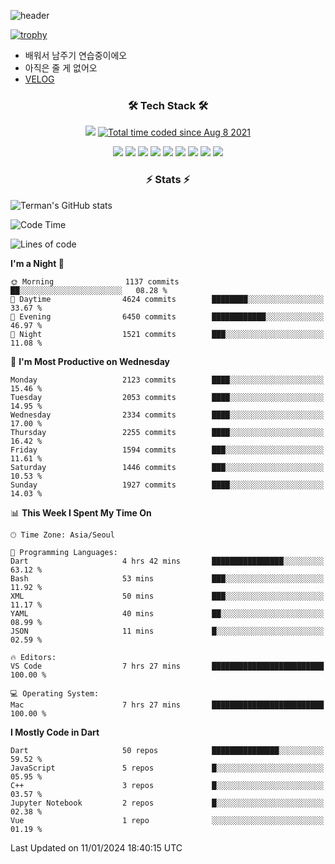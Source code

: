 <!--
**Ohgyuchan/Ohgyuchan** is a ✨ _special_ ✨ repository because its `README.md` (this file) appears on your GitHub profile.

Here are some ideas to get you started:

- 🔭 I’m currently working on ...
- 🌱 I’m currently learning ...
- 👯 I’m looking to collaborate on ...
- 🤔 I’m looking for help with ...
- 💬 Ask me about ...
- 📫 How to reach me: ...
- 😄 Pronouns: ...
- ⚡ Fun fact: ...
-->
![header](https://capsule-render.vercel.app/api?type=soft&color=auto&height=150&section=header&text=Ohgyuchan&fontSize=80&animation=twinkling)

[![trophy](https://github-profile-trophy.vercel.app/?username=Ohgyuchan&column=-1)](https://github.com/ryo-ma/github-profile-trophy)

<!-- ### Hi there 👋 -->
  * 배워서 남주기 연습중이에오
  * 아직은 줄 게 없어오
  * [VELOG](https://velog.io/@terman)



<h3 align="center"><b>🛠 Tech Stack 🛠</b></h3>

<p align="center">
<a href="https://hits.seeyoufarm.com"><img src="https://hits.seeyoufarm.com/api/count/incr/badge.svg?url=https%3A%2F%2Fgithub.com%2FOhgyuchan&count_bg=%2379C83D&title_bg=%23555555&icon=&icon_color=%23E7E7E7&title=visitors+%F0%9F%99%8C&edge_flat=false"/></a> <a href="https://wakatime.com/@9d35e6a9-2400-4e9b-b741-9597e6de1373"><img src="https://wakatime.com/badge/user/9d35e6a9-2400-4e9b-b741-9597e6de1373.svg" alt="Total time coded since Aug 8 2021" /></a></p>


<p align="center">
<img src="https://img.shields.io/badge/HTML5-E34F26?style=flat-square&logo=HTML5&logoColor=white"/></a>
<img src="https://img.shields.io/badge/CSS3-1572B6?style=flat-square&logo=CSS3&logoColor=white"/></a>
<img src="https://img.shields.io/badge/JavaScript-F7DF1E?style=flat-square&logo=JavaScript&logoColor=white"/></a>
<!-- <img src="https://img.shields.io/badge/Node.js-339933?style=flat-square&logo=Node.js&logoColor=white"/></a> &nbsp -->
<img src="https://img.shields.io/badge/Android-3DDC84?style=flat-square&logo=Android&logoColor=white"/></a> 
<img src="https://img.shields.io/badge/Flutter-02569B?style=flat-square&logo=Flutter&logoColor=white"></a> 
<img src="https://img.shields.io/badge/Dart-0175C2?style=flat-square&logo=Dart&logoColor=white"></a> 
<!-- <img src="https://img.shields.io/badge/R-0175C2?style=flat-square&logo=R&logoColor=white"></a> &nbsp -->
<!-- <img src="https://img.shields.io/badge/MongoDB-47A248?style=flat-square&logo=MongoDB&logoColor=white"/></a> &nbsp -->
<!-- <img src="https://img.shields.io/badge/MySQL-4479A1?style=flat-square&logo=MySQL&logoColor=white"/></a> &nbsp -->
<img src="https://img.shields.io/badge/c++-00599C?style=flat-square&logo=c%2B%2B&logoColor=white"/></a> 
<img src="https://img.shields.io/badge/python-0175C2?style=flat-square&logo=python&logoColor=white"></a> 
<img src="https://img.shields.io/badge/github-181717?style=flat-square&logo=github&logoColor=white"></a> 
<!-- <img src="https://img.shields.io/badge/unity-FCC624?style=flat-square&logo=unity&logoColor=black"></a>  -->
<!-- <img src="https://img.shields.io/badge/Amazon AWS-232F3E?style=flat-square&logo=Amazon%20AWS&logoColor=white"/></a> &nbsp -->
</p></b>

<h3 align="center"><b>⚡️ Stats ⚡️</b></h3>

![Terman's GitHub stats](https://github-readme-stats.vercel.app/api?username=Ohgyuchan&count_private=true&show_icons=true&theme=buefy)
  
<!--START_SECTION:waka-->
![Code Time](http://img.shields.io/badge/Code%20Time-1%2C537%20hrs%2016%20mins-blue)

![Lines of code](https://img.shields.io/badge/From%20Hello%20World%20I%27ve%20Written-30.9%20million%20lines%20of%20code-blue)

**I'm a Night 🦉** 

```text
🌞 Morning                1137 commits        ██░░░░░░░░░░░░░░░░░░░░░░░   08.28 % 
🌆 Daytime                4624 commits        ████████░░░░░░░░░░░░░░░░░   33.67 % 
🌃 Evening                6450 commits        ████████████░░░░░░░░░░░░░   46.97 % 
🌙 Night                  1521 commits        ███░░░░░░░░░░░░░░░░░░░░░░   11.08 % 
```
📅 **I'm Most Productive on Wednesday** 

```text
Monday                   2123 commits        ████░░░░░░░░░░░░░░░░░░░░░   15.46 % 
Tuesday                  2053 commits        ████░░░░░░░░░░░░░░░░░░░░░   14.95 % 
Wednesday                2334 commits        ████░░░░░░░░░░░░░░░░░░░░░   17.00 % 
Thursday                 2255 commits        ████░░░░░░░░░░░░░░░░░░░░░   16.42 % 
Friday                   1594 commits        ███░░░░░░░░░░░░░░░░░░░░░░   11.61 % 
Saturday                 1446 commits        ███░░░░░░░░░░░░░░░░░░░░░░   10.53 % 
Sunday                   1927 commits        ████░░░░░░░░░░░░░░░░░░░░░   14.03 % 
```


📊 **This Week I Spent My Time On** 

```text
🕑︎ Time Zone: Asia/Seoul

💬 Programming Languages: 
Dart                     4 hrs 42 mins       ████████████████░░░░░░░░░   63.12 % 
Bash                     53 mins             ███░░░░░░░░░░░░░░░░░░░░░░   11.92 % 
XML                      50 mins             ███░░░░░░░░░░░░░░░░░░░░░░   11.17 % 
YAML                     40 mins             ██░░░░░░░░░░░░░░░░░░░░░░░   08.99 % 
JSON                     11 mins             █░░░░░░░░░░░░░░░░░░░░░░░░   02.59 % 

🔥 Editors: 
VS Code                  7 hrs 27 mins       █████████████████████████   100.00 % 

💻 Operating System: 
Mac                      7 hrs 27 mins       █████████████████████████   100.00 % 
```

**I Mostly Code in Dart** 

```text
Dart                     50 repos            ███████████████░░░░░░░░░░   59.52 % 
JavaScript               5 repos             █░░░░░░░░░░░░░░░░░░░░░░░░   05.95 % 
C++                      3 repos             █░░░░░░░░░░░░░░░░░░░░░░░░   03.57 % 
Jupyter Notebook         2 repos             █░░░░░░░░░░░░░░░░░░░░░░░░   02.38 % 
Vue                      1 repo              ░░░░░░░░░░░░░░░░░░░░░░░░░   01.19 % 
```




 Last Updated on 11/01/2024 18:40:15 UTC
<!--END_SECTION:waka-->
